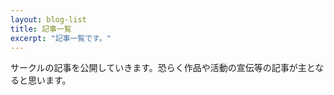 ```yaml
---
layout: blog-list
title: 記事一覧
excerpt: "記事一覧です。"
---
```


サークルの記事を公開していきます。恐らく作品や活動の宣伝等の記事が主となると思います。
